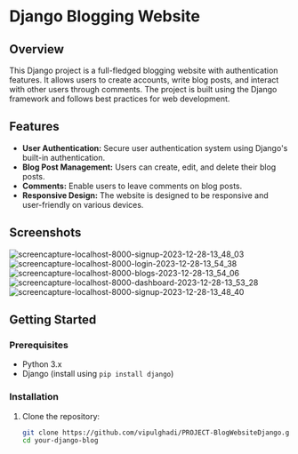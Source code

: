 # Django Blogging Website



## Overview

This Django project is a full-fledged blogging website with authentication features. It allows users to create accounts, write blog posts, and interact with other users through comments. The project is built using the Django framework and follows best practices for web development.

## Features

- **User Authentication:** Secure user authentication system using Django's built-in authentication.
- **Blog Post Management:** Users can create, edit, and delete their blog posts.
- **Comments:** Enable users to leave comments on blog posts.
- **Responsive Design:** The website is designed to be responsive and user-friendly on various devices.

## Screenshots

![screencapture-localhost-8000-signup-2023-12-28-13_48_03](https://github.com/vipulghadi/PROJECT-BlogWebsiteDjango/assets/99540970/cfb0dfc9-bc50-4ade-830d-796897474ba2)
![screencapture-localhost-8000-login-2023-12-28-13_54_38](https://github.com/vipulghadi/PROJECT-BlogWebsiteDjango/assets/99540970/ac5b17f6-a933-4d1a-a2ec-47d535d6c2fc)
![screencapture-localhost-8000-blogs-2023-12-28-13_54_06](https://github.com/vipulghadi/PROJECT-BlogWebsiteDjango/assets/99540970/6e3440f4-e026-4f3a-bd8d-9b177f5999bf)
![screencapture-localhost-8000-dashboard-2023-12-28-13_53_28](https://github.com/vipulghadi/PROJECT-BlogWebsiteDjango/assets/99540970/bf609480-316b-4085-a954-d33d87eb0796)
![screencapture-localhost-8000-signup-2023-12-28-13_48_40](https://github.com/vipulghadi/PROJECT-BlogWebsiteDjango/assets/99540970/b05752b7-3f1d-47cb-9b50-ba6db41192d7)


## Getting Started

### Prerequisites

- Python 3.x
- Django (install using `pip install django`)

### Installation

1. Clone the repository:

   ```bash
   git clone https://github.com/vipulghadi/PROJECT-BlogWebsiteDjango.git
   cd your-django-blog
